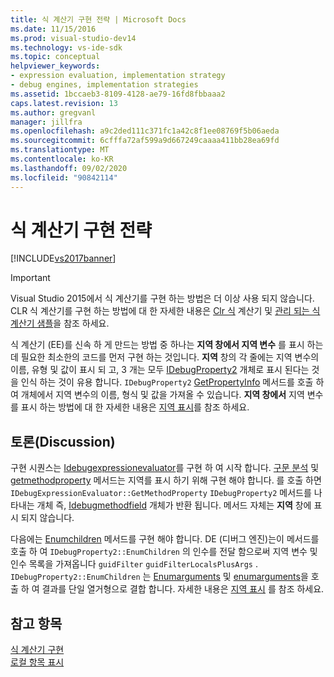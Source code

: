 ```yaml
---
title: 식 계산기 구현 전략 | Microsoft Docs
ms.date: 11/15/2016
ms.prod: visual-studio-dev14
ms.technology: vs-ide-sdk
ms.topic: conceptual
helpviewer_keywords:
- expression evaluation, implementation strategy
- debug engines, implementation strategies
ms.assetid: 1bccaeb3-8109-4128-ae79-16fd8fbbaaa2
caps.latest.revision: 13
ms.author: gregvanl
manager: jillfra
ms.openlocfilehash: a9c2ded111c371fc1a42c8f1ee08769f5b06aeda
ms.sourcegitcommit: 6cfffa72af599a9d667249caaaa411bb28ea69fd
ms.translationtype: MT
ms.contentlocale: ko-KR
ms.lasthandoff: 09/02/2020
ms.locfileid: "90842114"
---
```

# <a name="expression-evaluator-implementation-strategy"></a>식 계산기 구현 전략
[!INCLUDE[vs2017banner](../../includes/vs2017banner.md)]

> [!IMPORTANT]
> Visual Studio 2015에서 식 계산기를 구현 하는 방법은 더 이상 사용 되지 않습니다. CLR 식 계산기를 구현 하는 방법에 대 한 자세한 내용은 [Clr 식](https://github.com/Microsoft/ConcordExtensibilitySamples/wiki/CLR-Expression-Evaluators) 계산기 및 [관리 되는 식 계산기 샘플](https://github.com/Microsoft/ConcordExtensibilitySamples/wiki/Managed-Expression-Evaluator-Sample)을 참조 하세요.  
  
 식 계산기 (EE)를 신속 하 게 만드는 방법 중 하나는 **지역 창에서 지역 변수** 를 표시 하는 데 필요한 최소한의 코드를 먼저 구현 하는 것입니다. **지역** 창의 각 줄에는 지역 변수의 이름, 유형 및 값이 표시 되 고, 3 개는 모두 [IDebugProperty2](../../extensibility/debugger/reference/idebugproperty2.md) 개체로 표시 된다는 것을 인식 하는 것이 유용 합니다. `IDebugProperty2` [GetPropertyInfo](../../extensibility/debugger/reference/idebugproperty2-getpropertyinfo.md) 메서드를 호출 하 여 개체에서 지역 변수의 이름, 형식 및 값을 가져올 수 있습니다. **지역 창에서** 지역 변수를 표시 하는 방법에 대 한 자세한 내용은 [지역 표시](../../extensibility/debugger/displaying-locals.md)를 참조 하세요.  
  
## <a name="discussion"></a>토론(Discussion)  
 구현 시퀀스는 [Idebugexpressionevaluator](../../extensibility/debugger/reference/idebugexpressionevaluator.md)를 구현 하 여 시작 합니다. [구문 분석](../../extensibility/debugger/reference/idebugexpressionevaluator-parse.md) 및 [getmethodproperty](../../extensibility/debugger/reference/idebugexpressionevaluator-getmethodproperty.md) 메서드는 지역를 표시 하기 위해 구현 해야 합니다. 를 호출 하면 `IDebugExpressionEvaluator::GetMethodProperty` `IDebugProperty2` 메서드를 나타내는 개체 즉, [Idebugmethodfield](../../extensibility/debugger/reference/idebugmethodfield.md) 개체가 반환 됩니다. 메서드 자체는 **지역** 창에 표시 되지 않습니다.  
  
 다음에는 [Enumchildren](../../extensibility/debugger/reference/idebugproperty2-enumchildren.md) 메서드를 구현 해야 합니다. DE (디버그 엔진)는이 메서드를 호출 하 여 `IDebugProperty2::EnumChildren` 의 인수를 전달 함으로써 지역 변수 및 인수 목록을 가져옵니다 `guidFilter` `guidFilterLocalsPlusArgs` . `IDebugProperty2::EnumChildren` 는 [Enumarguments](../../extensibility/debugger/reference/idebugmethodfield-enumarguments.md) 및 [enumarguments](../../extensibility/debugger/reference/idebugmethodfield-enumlocals.md)을 호출 하 여 결과를 단일 열거형으로 결합 합니다. 자세한 내용은 [지역 표시](../../extensibility/debugger/displaying-locals.md) 를 참조 하세요.  
  
## <a name="see-also"></a>참고 항목  
 [식 계산기 구현](../../extensibility/debugger/implementing-an-expression-evaluator.md)   
 [로컬 항목 표시](../../extensibility/debugger/displaying-locals.md)
